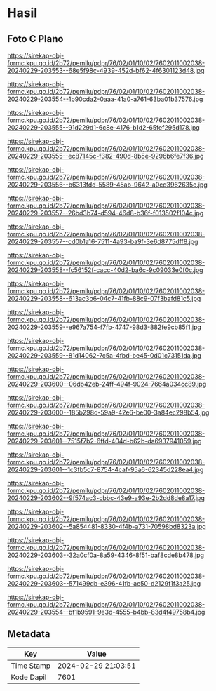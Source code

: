 # Hasil

## Foto C Plano

https://sirekap-obj-formc.kpu.go.id/2b72/pemilu/pdpr/76/02/01/10/02/7602011002038-20240229-203553--68e5f98c-4939-452d-bf62-4f6301123d48.jpg

https://sirekap-obj-formc.kpu.go.id/2b72/pemilu/pdpr/76/02/01/10/02/7602011002038-20240229-203554--1b90cda2-0aaa-41a0-a761-63ba01b37576.jpg

https://sirekap-obj-formc.kpu.go.id/2b72/pemilu/pdpr/76/02/01/10/02/7602011002038-20240229-203555--91d229d1-6c8e-4176-b1d2-65fef295d178.jpg

https://sirekap-obj-formc.kpu.go.id/2b72/pemilu/pdpr/76/02/01/10/02/7602011002038-20240229-203555--ec87145c-f382-490d-8b5e-9296b6fe7f36.jpg

https://sirekap-obj-formc.kpu.go.id/2b72/pemilu/pdpr/76/02/01/10/02/7602011002038-20240229-203556--b6313fdd-5589-45ab-9642-a0cd3962635e.jpg

https://sirekap-obj-formc.kpu.go.id/2b72/pemilu/pdpr/76/02/01/10/02/7602011002038-20240229-203557--26bd3b74-d594-46d8-b36f-f013502f104c.jpg

https://sirekap-obj-formc.kpu.go.id/2b72/pemilu/pdpr/76/02/01/10/02/7602011002038-20240229-203557--cd0b1a16-7511-4a93-ba9f-3e6d8775dff8.jpg

https://sirekap-obj-formc.kpu.go.id/2b72/pemilu/pdpr/76/02/01/10/02/7602011002038-20240229-203558--fc56152f-cacc-40d2-ba6c-9c09033e0f0c.jpg

https://sirekap-obj-formc.kpu.go.id/2b72/pemilu/pdpr/76/02/01/10/02/7602011002038-20240229-203558--613ac3b6-04c7-41fb-88c9-07f3bafd81c5.jpg

https://sirekap-obj-formc.kpu.go.id/2b72/pemilu/pdpr/76/02/01/10/02/7602011002038-20240229-203559--e967a754-f7fb-4747-98d3-882fe9cb85f1.jpg

https://sirekap-obj-formc.kpu.go.id/2b72/pemilu/pdpr/76/02/01/10/02/7602011002038-20240229-203559--81d14062-7c5a-4fbd-be45-0d01c73151da.jpg

https://sirekap-obj-formc.kpu.go.id/2b72/pemilu/pdpr/76/02/01/10/02/7602011002038-20240229-203600--06db42eb-24ff-494f-9024-7664a034cc89.jpg

https://sirekap-obj-formc.kpu.go.id/2b72/pemilu/pdpr/76/02/01/10/02/7602011002038-20240229-203600--185b298d-59a9-42e6-be00-3a84ec298b54.jpg

https://sirekap-obj-formc.kpu.go.id/2b72/pemilu/pdpr/76/02/01/10/02/7602011002038-20240229-203601--7515f7b2-6ffd-404d-b62b-da6937941059.jpg

https://sirekap-obj-formc.kpu.go.id/2b72/pemilu/pdpr/76/02/01/10/02/7602011002038-20240229-203601--1c3fb5c7-8754-4caf-95a6-62345d228ea4.jpg

https://sirekap-obj-formc.kpu.go.id/2b72/pemilu/pdpr/76/02/01/10/02/7602011002038-20240229-203602--9f574ac3-cbbc-43e9-a93e-2b2dd8de8a17.jpg

https://sirekap-obj-formc.kpu.go.id/2b72/pemilu/pdpr/76/02/01/10/02/7602011002038-20240229-203602--5a854481-8330-4f4b-a731-70598bd8323a.jpg

https://sirekap-obj-formc.kpu.go.id/2b72/pemilu/pdpr/76/02/01/10/02/7602011002038-20240229-203603--32a0cf0a-8a59-4346-8f51-baf8cde8b478.jpg

https://sirekap-obj-formc.kpu.go.id/2b72/pemilu/pdpr/76/02/01/10/02/7602011002038-20240229-203603--571499db-e396-41fb-ae50-d2129f1f3a25.jpg

https://sirekap-obj-formc.kpu.go.id/2b72/pemilu/pdpr/76/02/01/10/02/7602011002038-20240229-203554--bf1b9591-9e3d-4555-b4bb-83d4f49758b4.jpg


## Metadata

| Key        | Value               |
| ---------- | ------------------- |
| Time Stamp | 2024-02-29 21:03:51 |
| Kode Dapil | 7601                |



